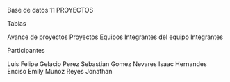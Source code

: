 Base de datos 11 PROYECTOS

Tablas

Avance de proyectos
Proyectos
Equipos
Integrantes del equipo
Integrantes

Participantes

Luis Felipe Gelacio Perez
Sebastian Gomez Nevares
Isaac Hernandes Enciso
Emily Muñoz Reyes
Jonathan  


